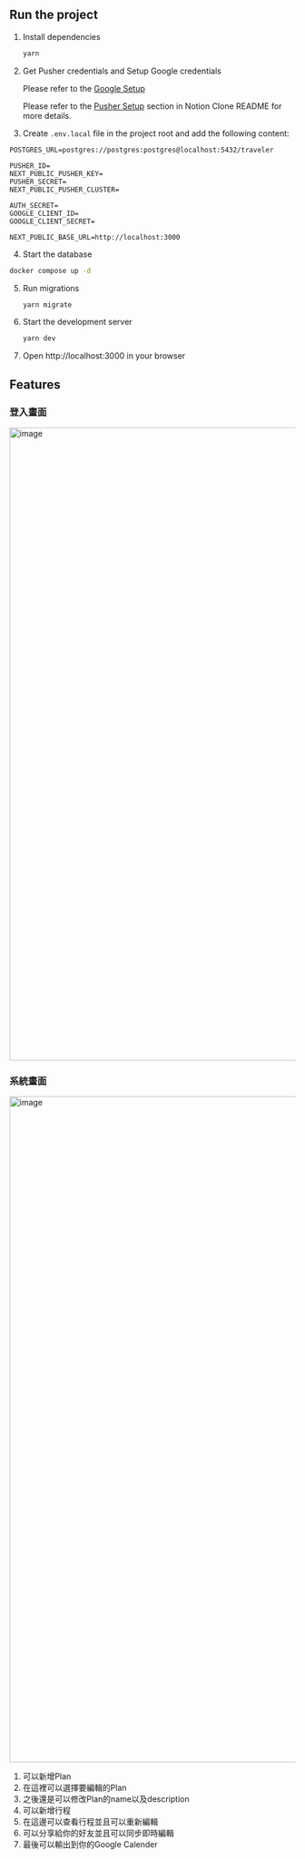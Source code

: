 
## Run the project


1. Install dependencies
   ```bash
   yarn
   ```
2. Get Pusher credentials and Setup Google credentials

   Please refer to the [Google Setup](https://developers.google.com/identity/protocols/oauth2/web-server?hl=zh-tw)

   Please refer to the [Pusher Setup](https://github.com/ntuee-web-programming/112-1-unit2-notion-clone#pusher-setup) section in Notion Clone README for more details.

3. Create `.env.local` file in the project root and add the following content:

```
POSTGRES_URL=postgres://postgres:postgres@localhost:5432/traveler

PUSHER_ID=
NEXT_PUBLIC_PUSHER_KEY=
PUSHER_SECRET=
NEXT_PUBLIC_PUSHER_CLUSTER=

AUTH_SECRET=
GOOGLE_CLIENT_ID=
GOOGLE_CLIENT_SECRET=

NEXT_PUBLIC_BASE_URL=http://localhost:3000
```



4. Start the database
```bash
docker compose up -d
```

5. Run migrations
   ```bash
   yarn migrate
   ```
6. Start the development server
   ```bash
   yarn dev
   ```
7. Open http://localhost:3000 in your browser

## Features
### 登入畫面
<img width="1116" alt="image" src="https://github.com/Tomlord1122/Traveler/assets/79390871/ad591a60-e1d3-4508-aaa9-ca33d7772524">


### 系統畫面
<img width="1174" alt="image" src="https://github.com/Tomlord1122/Traveler/assets/79390871/3fb1a457-e6f4-421b-b404-7cc56caa3b09">



1. 可以新增Plan
2. 在這裡可以選擇要編輯的Plan
3. 之後還是可以修改Plan的name以及description
4. 可以新增行程
5. 在這邊可以查看行程並且可以重新編輯
6. 可以分享給你的好友並且可以同步即時編輯
7. 最後可以輸出到你的Google Calender

